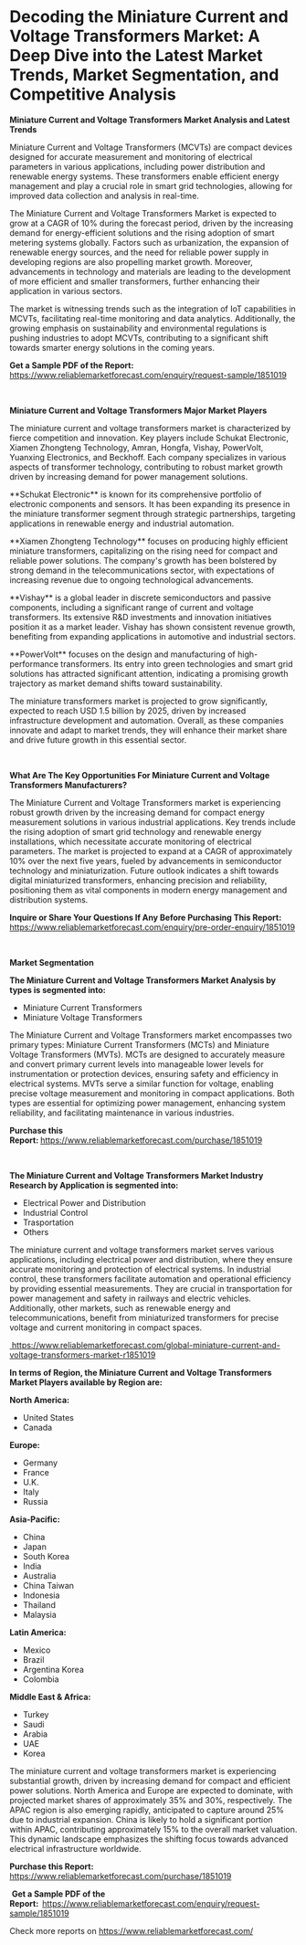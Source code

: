 <p><h1>Decoding the Miniature Current and Voltage Transformers Market: A Deep Dive into the Latest Market Trends, Market Segmentation, and Competitive Analysis</h1></p><p><strong>Miniature Current and Voltage Transformers Market Analysis and Latest Trends</strong></p>
<p><p>Miniature Current and Voltage Transformers (MCVTs) are compact devices designed for accurate measurement and monitoring of electrical parameters in various applications, including power distribution and renewable energy systems. These transformers enable efficient energy management and play a crucial role in smart grid technologies, allowing for improved data collection and analysis in real-time.</p><p>The Miniature Current and Voltage Transformers Market is expected to grow at a CAGR of 10% during the forecast period, driven by the increasing demand for energy-efficient solutions and the rising adoption of smart metering systems globally. Factors such as urbanization, the expansion of renewable energy sources, and the need for reliable power supply in developing regions are also propelling market growth. Moreover, advancements in technology and materials are leading to the development of more efficient and smaller transformers, further enhancing their application in various sectors.</p><p>The market is witnessing trends such as the integration of IoT capabilities in MCVTs, facilitating real-time monitoring and data analytics. Additionally, the growing emphasis on sustainability and environmental regulations is pushing industries to adopt MCVTs, contributing to a significant shift towards smarter energy solutions in the coming years.</p></p>
<p><strong>Get a Sample PDF of the Report:&nbsp;</strong> <a href="https://www.reliablemarketforecast.com/enquiry/request-sample/1851019?utm_campaign=1134&utm_medium=2&utm_source=Github&utm_content=ia&utm_term=07012025&utm_id=miniature-current-and-voltage-transformers">https://www.reliablemarketforecast.com/enquiry/request-sample/1851019</a></p>
<p>&nbsp;</p>
<p><strong>Miniature Current and Voltage Transformers Major Market Players</strong></p>
<p><p>The miniature current and voltage transformers market is characterized by fierce competition and innovation. Key players include Schukat Electronic, Xiamen Zhongteng Technology, Amran, Hongfa, Vishay, PowerVolt, Yuanxing Electronics, and Beckhoff. Each company specializes in various aspects of transformer technology, contributing to robust market growth driven by increasing demand for power management solutions.</p><p>**Schukat Electronic** is known for its comprehensive portfolio of electronic components and sensors. It has been expanding its presence in the miniature transformer segment through strategic partnerships, targeting applications in renewable energy and industrial automation. </p><p>**Xiamen Zhongteng Technology** focuses on producing highly efficient miniature transformers, capitalizing on the rising need for compact and reliable power solutions. The company's growth has been bolstered by strong demand in the telecommunications sector, with expectations of increasing revenue due to ongoing technological advancements.</p><p>**Vishay** is a global leader in discrete semiconductors and passive components, including a significant range of current and voltage transformers. Its extensive R&D investments and innovation initiatives position it as a market leader. Vishay has shown consistent revenue growth, benefiting from expanding applications in automotive and industrial sectors.</p><p>**PowerVolt** focuses on the design and manufacturing of high-performance transformers. Its entry into green technologies and smart grid solutions has attracted significant attention, indicating a promising growth trajectory as market demand shifts toward sustainability.</p><p>The miniature transformers market is projected to grow significantly, expected to reach USD 1.5 billion by 2025, driven by increased infrastructure development and automation. Overall, as these companies innovate and adapt to market trends, they will enhance their market share and drive future growth in this essential sector.</p></p>
<p>&nbsp;</p>
<p><strong>What Are The Key Opportunities For Miniature Current and Voltage Transformers Manufacturers?</strong></p>
<p><p>The Miniature Current and Voltage Transformers market is experiencing robust growth driven by the increasing demand for compact energy measurement solutions in various industrial applications. Key trends include the rising adoption of smart grid technology and renewable energy installations, which necessitate accurate monitoring of electrical parameters. The market is projected to expand at a CAGR of approximately 10% over the next five years, fueled by advancements in semiconductor technology and miniaturization. Future outlook indicates a shift towards digital miniaturized transformers, enhancing precision and reliability, positioning them as vital components in modern energy management and distribution systems.</p></p>
<p><strong>Inquire or Share Your Questions If Any Before Purchasing This Report:</strong> <a href="https://www.reliablemarketforecast.com/enquiry/pre-order-enquiry/1851019?utm_campaign=1134&utm_medium=2&utm_source=Github&utm_content=ia&utm_term=07012025&utm_id=miniature-current-and-voltage-transformers">https://www.reliablemarketforecast.com/enquiry/pre-order-enquiry/1851019</a></p>
<p>&nbsp;</p>
<p><strong>Market Segmentation</strong></p>
<p><strong>The Miniature Current and Voltage Transformers Market Analysis by types is segmented into:</strong></p>
<p><ul><li>Miniature Current Transformers</li><li>Miniature Voltage Transformers</li></ul></p>
<p><p>The Miniature Current and Voltage Transformers market encompasses two primary types: Miniature Current Transformers (MCTs) and Miniature Voltage Transformers (MVTs). MCTs are designed to accurately measure and convert primary current levels into manageable lower levels for instrumentation or protection devices, ensuring safety and efficiency in electrical systems. MVTs serve a similar function for voltage, enabling precise voltage measurement and monitoring in compact applications. Both types are essential for optimizing power management, enhancing system reliability, and facilitating maintenance in various industries.</p></p>
<p><strong>Purchase this Report:&nbsp;</strong><a href="https://www.reliablemarketforecast.com/purchase/1851019?utm_campaign=1134&utm_medium=2&utm_source=Github&utm_content=ia&utm_term=07012025&utm_id=miniature-current-and-voltage-transformers">https://www.reliablemarketforecast.com/purchase/1851019</a></p>
<p>&nbsp;</p>
<p><strong>The Miniature Current and Voltage Transformers Market Industry Research by Application is segmented into:</strong></p>
<p><ul><li>Electrical Power and Distribution</li><li>Industrial Control</li><li>Trasportation</li><li>Others</li></ul></p>
<p><p>The miniature current and voltage transformers market serves various applications, including electrical power and distribution, where they ensure accurate monitoring and protection of electrical systems. In industrial control, these transformers facilitate automation and operational efficiency by providing essential measurements. They are crucial in transportation for power management and safety in railways and electric vehicles. Additionally, other markets, such as renewable energy and telecommunications, benefit from miniaturized transformers for precise voltage and current monitoring in compact spaces.</p></p>
<p><a href="https://www.reliablemarketforecast.com/global-miniature-current-and-voltage-transformers-market-r1851019?utm_campaign=1134&utm_medium=2&utm_source=Github&utm_content=ia&utm_term=07012025&utm_id=miniature-current-and-voltage-transformers">&nbsp;https://www.reliablemarketforecast.com/global-miniature-current-and-voltage-transformers-market-r1851019</a></p>
<p><strong>In terms of Region, the Miniature Current and Voltage Transformers Market Players available by Region are:</strong></p>
<p>
    <p> <strong> North America: </strong>
        <ul>
            <li>United States</li>
            <li>Canada</li>
        </ul>
        </p> 
    <p> <strong> Europe: </strong>
        <ul>
            <li>Germany</li>
            <li>France</li>
            <li>U.K.</li>
            <li>Italy</li>
            <li>Russia</li>
        </ul>
        </p> 
    <p> <strong> Asia-Pacific: </strong>
        <ul>
            <li>China</li>
            <li>Japan</li>
            <li>South Korea</li>
            <li>India</li>
            <li>Australia</li>
            <li>China Taiwan</li>
            <li>Indonesia</li>
            <li>Thailand</li>
            <li>Malaysia</li>
        </ul>
        </p> 
    <p> <strong> Latin America: </strong>
        <ul>
            <li>Mexico</li>
            <li>Brazil</li>
            <li>Argentina Korea</li>
            <li>Colombia</li>
        </ul>
        </p> 
    <p> <strong> Middle East & Africa: </strong>
        <ul>
            <li>Turkey</li>
            <li>Saudi</li>
            <li>Arabia</li>
            <li>UAE</li>
            <li>Korea</li>
        </ul>
    </p>
    </p>
<p><p>The miniature current and voltage transformers market is experiencing substantial growth, driven by increasing demand for compact and efficient power solutions. North America and Europe are expected to dominate, with projected market shares of approximately 35% and 30%, respectively. The APAC region is also emerging rapidly, anticipated to capture around 25% due to industrial expansion. China is likely to hold a significant portion within APAC, contributing approximately 15% to the overall market valuation. This dynamic landscape emphasizes the shifting focus towards advanced electrical infrastructure worldwide.</p></p>
<p><strong>Purchase this Report: </strong><a href="https://www.reliablemarketforecast.com/purchase/1851019?utm_campaign=1134&utm_medium=2&utm_source=Github&utm_content=ia&utm_term=07012025&utm_id=miniature-current-and-voltage-transformers">https://www.reliablemarketforecast.com/purchase/1851019</a></p>
<p>&nbsp;<strong>Get a Sample PDF of the Report:&nbsp;&nbsp;</strong><a href="https://www.reliablemarketforecast.com/enquiry/request-sample/1851019?utm_campaign=1134&utm_medium=2&utm_source=Github&utm_content=ia&utm_term=07012025&utm_id=miniature-current-and-voltage-transformers">https://www.reliablemarketforecast.com/enquiry/request-sample/1851019</a></p>
<p><strong></strong></p>
<p>Check more reports on <a href="https://www.reliablemarketforecast.com/?utm_campaign=1134&utm_medium=2&utm_source=Github&utm_content=ia&utm_term=07012025&utm_id=miniature-current-and-voltage-transformers">https://www.reliablemarketforecast.com/</a></p>